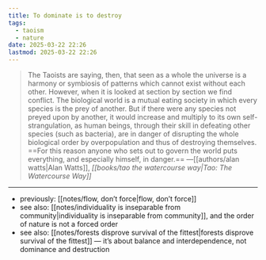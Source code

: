 ```yaml
---
title: To dominate is to destroy
tags:
  - taoism
  - nature
date: 2025-03-22 22:26
lastmod: 2025-03-22 22:26
---
```

> The Taoists are saying, then, that seen as a whole the universe is a harmony or symbiosis of patterns which cannot exist without each other. However, when it is looked at section by section we find conflict. The biological world is a mutual eating society in which every species is the prey of another. But if there were any species not preyed upon by another, it would increase and multiply to its own self-strangulation, as human beings, through their skill in defeating other species (such as bacteria), are in danger of disrupting the whole biological order by overpopulation and thus of destroying themselves. ==For this reason anyone who sets out to govern the world puts everything, and especially himself, in danger.== —[[authors/alan watts|Alan Watts]], *[[books/tao the watercourse way|Tao: The Watercourse Way]]*

---
- previously: [[notes/flow, don’t force|flow, don’t force]] 
- see also: [[notes/individuality is inseparable from community|individuality is inseparable from community]], and the order of nature is not a forced order
- see also: [[notes/forests disprove survival of the fittest|forests disprove survival of the fittest]] — it’s about balance and interdependence, not dominance and destruction